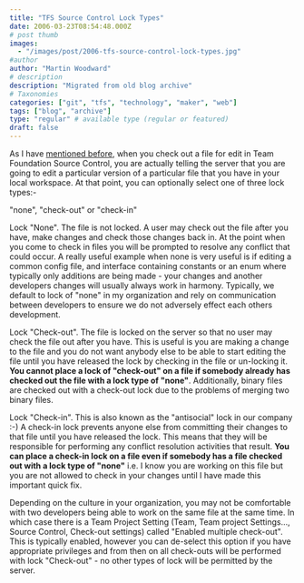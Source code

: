 ```yaml
---
title: "TFS Source Control Lock Types"
date: 2006-03-23T08:54:48.000Z
# post thumb
images:
  - "/images/post/2006-tfs-source-control-lock-types.jpg"
#author
author: "Martin Woodward"
# description
description: "Migrated from old blog archive"
# Taxonomies
categories: ["git", "tfs", "technology", "maker", "web"]
tags: ["blog", "archive"]
type: "regular" # available type (regular or featured)
draft: false
---
```


As I have [mentioned before](http://www.woodwardweb.com/vsts/000179.html), when you check out a file for edit in Team Foundation Source Control, you are actually telling the server that you are going to edit a particular version of a particular file that you have in your local workspace. At that point, you can optionally select one of three lock types:-

"none", "check-out" or "check-in"

Lock "None". The file is not locked. A user may check out the file after you have, make changes and check those changes back in. At the point when you come to check in files you will be prompted to resolve any conflict that could occur. A really useful example when none is very useful is if editing a common config file, and interface containing constants or an enum where typically only additions are being made - your changes and another developers changes will usually always work in harmony. Typically, we default to lock of "none" in my organization and rely on communication between developers to ensure we do not adversely effect each others development.

Lock "Check-out". The file is locked on the server so that no user may check the file out after you have. This is useful is you are making a change to the file and you do not want anybody else to be able to start editing the file until you have released the lock by checking in the file or un-locking it. **You cannot place a lock of "check-out" on a file if somebody already has checked out the file with a lock type of "none"**. Additionally, binary files are checked out with a check-out lock due to the problems of merging two binary files.

Lock "Check-in". This is also known as the "antisocial" lock in our company :-) A check-in lock prevents anyone else from committing their changes to that file until you have released the lock. This means that they will be responsible for performing any conflict resolution activities that result. **You can place a check-in lock on a file even if somebody has a file checked out with a lock type of "none"** i.e. I know you are working on this file but you are not allowed to check in your changes until I have made this important quick fix.

Depending on the culture in your organization, you may not be comfortable with two developers being able to work on the same file at the same time. In which case there is a Team Project Setting (Team, Team project Settings..., Source Control, Check-out settings) called "Enabled multiple check-out". This is typically enabled, however you can de-select this option if you have appropriate privileges and from then on all check-outs will be performed with lock "Check-out" - no other types of lock will be permitted by the server.
